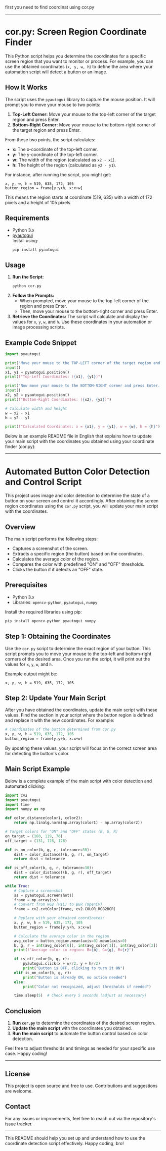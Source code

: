 first you need to find coordinat using cor.py

---

# cor.py: Screen Region Coordinate Finder

This Python script helps you determine the coordinates for a specific screen region that you want to monitor or process. For example, you can use the obtained coordinates (`x, y, w, h`) to define the area where your automation script will detect a button or an image.

## How It Works

The script uses the `pyautogui` library to capture the mouse position. It will prompt you to move your mouse to two points:

1. **Top-Left Corner:** Move your mouse to the top-left corner of the target region and press Enter.
2. **Bottom-Right Corner:** Move your mouse to the bottom-right corner of the target region and press Enter.

From these two points, the script calculates:
- **x:** The x-coordinate of the top-left corner.
- **y:** The y-coordinate of the top-left corner.
- **w:** The width of the region (calculated as `x2 - x1`).
- **h:** The height of the region (calculated as `y2 - y1`).

For instance, after running the script, you might get:

```
x, y, w, h = 519, 635, 172, 105
button_region = frame[y:y+h, x:x+w]
```

This means the region starts at coordinate (519, 635) with a width of 172 pixels and a height of 105 pixels.

## Requirements

- Python 3.x
- [pyautogui](https://pypi.org/project/PyAutoGUI/)  
  Install using:
  ```bash
  pip install pyautogui
  ```

## Usage

1. **Run the Script:**
   ```bash
   python cor.py
   ```
2. **Follow the Prompts:**
   - When prompted, move your mouse to the top-left corner of the region and press Enter.
   - Then, move your mouse to the bottom-right corner and press Enter.
3. **Retrieve the Coordinates:**
   The script will calculate and display the values for `x`, `y`, `w`, and `h`. Use these coordinates in your automation or image processing scripts.

## Example Code Snippet

```python
import pyautogui

print("Move your mouse to the TOP-LEFT corner of the target region and press Enter...")
input()
x1, y1 = pyautogui.position()
print(f"Top-Left Coordinates: ({x1}, {y1})")

print("Now move your mouse to the BOTTOM-RIGHT corner and press Enter...")
input()
x2, y2 = pyautogui.position()
print(f"Bottom-Right Coordinates: ({x2}, {y2})")

# Calculate width and height
w = x2 - x1
h = y2 - y1

print(f"Calculated Coordinates: x = {x1}, y = {y1}, w = {w}, h = {h}")
```

Below is an example README file in English that explains how to update your main script with the coordinates you obtained using your coordinate finder (cor.py):

---

# Automated Button Color Detection and Control Script

This project uses image and color detection to determine the state of a button on your screen and control it accordingly. After obtaining the screen region coordinates using the `cor.py` script, you will update your main script with the coordinates.

## Overview

The main script performs the following steps:
- Captures a screenshot of the screen.
- Extracts a specific region (the button) based on the coordinates.
- Calculates the average color of the region.
- Compares the color with predefined "ON" and "OFF" thresholds.
- Clicks the button if it detects an "OFF" state.

## Prerequisites

- Python 3.x
- Libraries: `opencv-python`, `pyautogui`, `numpy`
  
Install the required libraries using pip:

```bash
pip install opencv-python pyautogui numpy
```

## Step 1: Obtaining the Coordinates

Use the `cor.py` script to determine the exact region of your button. This script prompts you to move your mouse to the top-left and bottom-right corners of the desired area. Once you run the script, it will print out the values for `x`, `y`, `w`, and `h`.

Example output might be:

```
x, y, w, h = 519, 635, 172, 105
```

## Step 2: Update Your Main Script

After you have obtained the coordinates, update the main script with these values. Find the section in your script where the button region is defined and replace it with the new coordinates. For example:

```python
# Coordinates of the button determined from cor.py
x, y, w, h = 519, 635, 172, 105
button_region = frame[y:y+h, x:x+w]
```

By updating these values, your script will focus on the correct screen area for detecting the button's color.

## Main Script Example

Below is a complete example of the main script with color detection and automated clicking:

```python
import cv2
import pyautogui
import time
import numpy as np

def color_distance(color1, color2):
    return np.linalg.norm(np.array(color1) - np.array(color2))

# Target colors for "ON" and "OFF" states (B, G, R)
on_target = (160, 119, 76)
off_target = (131, 128, 128)

def is_on_color(b, g, r, tolerance=30):
    dist = color_distance((b, g, r), on_target)
    return dist < tolerance

def is_off_color(b, g, r, tolerance=30):
    dist = color_distance((b, g, r), off_target)
    return dist < tolerance

while True:
    # Capture a screenshot
    ss = pyautogui.screenshot()
    frame = np.array(ss)
    # Convert from RGB (PIL) to BGR (OpenCV)
    frame = cv2.cvtColor(frame, cv2.COLOR_RGB2BGR)

    # Replace with your obtained coordinates:
    x, y, w, h = 519, 635, 172, 105
    button_region = frame[y:y+h, x:x+w]

    # Calculate the average color in the region
    avg_color = button_region.mean(axis=0).mean(axis=0)
    b, g, r = int(avg_color[0]), int(avg_color[1]), int(avg_color[2])
    print(f"Average color in region: B={b}, G={g}, R={r}")

    if is_off_color(b, g, r):
        pyautogui.click(x + w//2, y + h//2)
        print("Button is OFF, clicking to turn it ON")
    elif is_on_color(b, g, r):
        print("Button is already ON, no action needed")
    else:
        print("Color not recognized, adjust thresholds if needed")

    time.sleep(5)  # Check every 5 seconds (adjust as necessary)
```

## Conclusion

1. **Run `cor.py`** to determine the coordinates of the desired screen region.
2. **Update the main script** with the coordinates you obtained.
3. **Run the main script** to automate the button control based on color detection.

Feel free to adjust thresholds and timings as needed for your specific use case. Happy coding!

---

## License

This project is open source and free to use. Contributions and suggestions are welcome.

## Contact

For any issues or improvements, feel free to reach out via the repository's issue tracker.

---

This README should help you set up and understand how to use the coordinate detection script effectively. Happy coding, bro!
